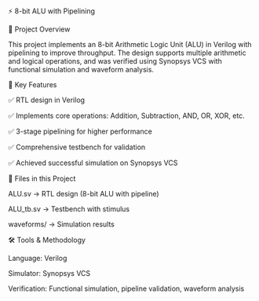 ⚡ 8-bit ALU with Pipelining

📌 Project Overview

This project implements an 8-bit Arithmetic Logic Unit (ALU) in Verilog with pipelining to improve throughput.
The design supports multiple arithmetic and logical operations, and was verified using Synopsys VCS with functional simulation and waveform analysis.

🎯 Key Features

✅ RTL design in Verilog

✅ Implements core operations: Addition, Subtraction, AND, OR, XOR, etc.

✅ 3-stage pipelining for higher performance

✅ Comprehensive testbench for validation

✅ Achieved successful simulation on Synopsys VCS

📂 Files in this Project

ALU.sv → RTL design (8-bit ALU with pipeline)

ALU_tb.sv → Testbench with stimulus

waveforms/ → Simulation results

🛠️ Tools & Methodology

Language: Verilog

Simulator: Synopsys VCS

Verification: Functional simulation, pipeline validation, waveform analysis
